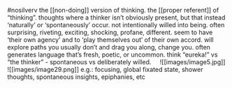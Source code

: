 #nosilverv 
the [[non-doing]] version of thinking. the [[proper referent]] of “thinking”. thoughts where a thinker isn’t obviously present, but that instead ‘naturally’ or ‘spontaneously’ occur. not intentionally willed into being. often surprising, riveting, exciting, shocking, profane, different. seem to have ‘their own agency’ and to ‘play themselves out’ of their own accord. will explore paths you usually don’t and drag you along, change you. often generates language that’s fresh, poetic, or uncommon. 
think “eureka!” vs “the thinker” - spontaneous vs deliberately willed. 
   
![[images/image5.jpg]]
![[images/image29.png]]
e.g.: focusing, global fixated state, shower thoughts, spontaneous insights, epiphanies, etc
